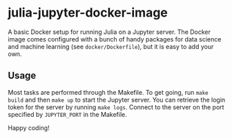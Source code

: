 # julia-jupyter-docker-image
A basic Docker setup for running Julia on a Jupyter server. The Docker
image comes configured with a bunch of handy packages for data science
and machine learning (see `docker/Dockerfile`), but it is easy to add your own.

## Usage
Most tasks are performed through the Makefile. To get going, run `make
build` and then `make up` to start the Jupyter server. You can
retrieve the login token for the server by running `make
logs`. Connect to the server on the port specified by `JUPYTER_PORT`
in the Makefile.

Happy coding!
